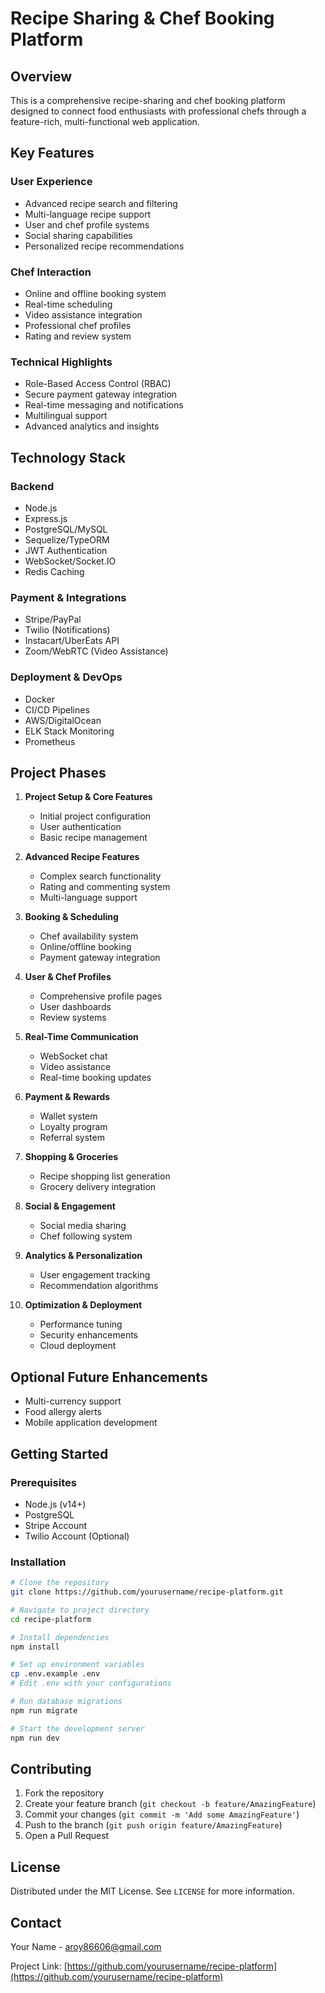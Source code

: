 # Recipe Sharing & Chef Booking Platform

## Overview

This is a comprehensive recipe-sharing and chef booking platform designed to connect food enthusiasts with professional chefs through a feature-rich, multi-functional web application.

## Key Features

### User Experience
- Advanced recipe search and filtering
- Multi-language recipe support
- User and chef profile systems
- Social sharing capabilities
- Personalized recipe recommendations

### Chef Interaction
- Online and offline booking system
- Real-time scheduling
- Video assistance integration
- Professional chef profiles
- Rating and review system

### Technical Highlights
- Role-Based Access Control (RBAC)
- Secure payment gateway integration
- Real-time messaging and notifications
- Multilingual support
- Advanced analytics and insights

## Technology Stack

### Backend
- Node.js
- Express.js
- PostgreSQL/MySQL
- Sequelize/TypeORM
- JWT Authentication
- WebSocket/Socket.IO
- Redis Caching

### Payment & Integrations
- Stripe/PayPal
- Twilio (Notifications)
- Instacart/UberEats API
- Zoom/WebRTC (Video Assistance)

### Deployment & DevOps
- Docker
- CI/CD Pipelines
- AWS/DigitalOcean
- ELK Stack Monitoring
- Prometheus

## Project Phases

1. **Project Setup & Core Features**
   - Initial project configuration
   - User authentication
   - Basic recipe management

2. **Advanced Recipe Features**
   - Complex search functionality
   - Rating and commenting system
   - Multi-language support

3. **Booking & Scheduling**
   - Chef availability system
   - Online/offline booking
   - Payment gateway integration

4. **User & Chef Profiles**
   - Comprehensive profile pages
   - User dashboards
   - Review systems

5. **Real-Time Communication**
   - WebSocket chat
   - Video assistance
   - Real-time booking updates

6. **Payment & Rewards**
   - Wallet system
   - Loyalty program
   - Referral system

7. **Shopping & Groceries**
   - Recipe shopping list generation
   - Grocery delivery integration

8. **Social & Engagement**
   - Social media sharing
   - Chef following system

9. **Analytics & Personalization**
   - User engagement tracking
   - Recommendation algorithms

10. **Optimization & Deployment**
    - Performance tuning
    - Security enhancements
    - Cloud deployment

## Optional Future Enhancements
- Multi-currency support
- Food allergy alerts
- Mobile application development

## Getting Started

### Prerequisites
- Node.js (v14+)
- PostgreSQL
- Stripe Account
- Twilio Account (Optional)

### Installation
```bash
# Clone the repository
git clone https://github.com/yourusername/recipe-platform.git

# Navigate to project directory
cd recipe-platform

# Install dependencies
npm install

# Set up environment variables
cp .env.example .env
# Edit .env with your configurations

# Run database migrations
npm run migrate

# Start the development server
npm run dev
```

## Contributing
1. Fork the repository
2. Create your feature branch (`git checkout -b feature/AmazingFeature`)
3. Commit your changes (`git commit -m 'Add some AmazingFeature'`)
4. Push to the branch (`git push origin feature/AmazingFeature`)
5. Open a Pull Request

## License
Distributed under the MIT License. See `LICENSE` for more information.

## Contact
Your Name - aroy86606@gmail.com

Project Link: [https://github.com/yourusername/recipe-platform](https://github.com/yourusername/recipe-platform)
